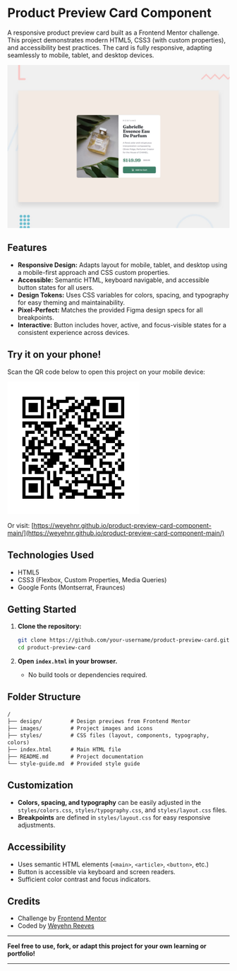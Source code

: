 # Product Preview Card Component

A responsive product preview card built as a Frontend Mentor challenge. This project demonstrates modern HTML5, CSS3 (with custom properties), and accessibility best practices. The card is fully responsive, adapting seamlessly to mobile, tablet, and desktop devices.

![Product Preview Card Screenshot](./design/desktop-preview.jpg)

## Features

- **Responsive Design:** Adapts layout for mobile, tablet, and desktop using a mobile-first approach and CSS custom properties.
- **Accessible:** Semantic HTML, keyboard navigable, and accessible button states for all users.
- **Design Tokens:** Uses CSS variables for colors, spacing, and typography for easy theming and maintainability.
- **Pixel-Perfect:** Matches the provided Figma design specs for all breakpoints.
- **Interactive:** Button includes hover, active, and focus-visible states for a consistent experience across devices.

## Try it on your phone!

Scan the QR code below to open this project on your mobile device:

![QR Code to open the site](./images/product_review_qr_code.png)

Or visit: [https://weyehnr.github.io/product-preview-card-component-main/](https://weyehnr.github.io/product-preview-card-component-main/)

## Technologies Used

- HTML5
- CSS3 (Flexbox, Custom Properties, Media Queries)
- Google Fonts (Montserrat, Fraunces)

## Getting Started

1. **Clone the repository:**
   ```bash
   git clone https://github.com/your-username/product-preview-card.git
   cd product-preview-card
   ```

2. **Open `index.html` in your browser.**
   - No build tools or dependencies required.

## Folder Structure

```
/
├── design/         # Design previews from Frontend Mentor
├── images/         # Project images and icons
├── styles/         # CSS files (layout, components, typography, colors)
├── index.html      # Main HTML file
├── README.md       # Project documentation
└── style-guide.md  # Provided style guide
```

## Customization

- **Colors, spacing, and typography** can be easily adjusted in the `styles/colors.css`, `styles/typography.css`, and `styles/layout.css` files.
- **Breakpoints** are defined in `styles/layout.css` for easy responsive adjustments.

## Accessibility

- Uses semantic HTML elements (`<main>`, `<article>`, `<button>`, etc.)
- Button is accessible via keyboard and screen readers.
- Sufficient color contrast and focus indicators.

## Credits

- Challenge by [Frontend Mentor](https://www.frontendmentor.io?ref=challenge)
- Coded by [Weyehn Reeves](#)

---

**Feel free to use, fork, or adapt this project for your own learning or portfolio!**

---

